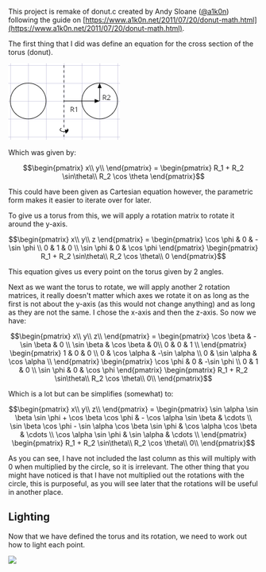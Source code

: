 This project is remake of donut.c created by Andy Sloane ([@a1k0n](https://github.com/a1k0n)) following the guide on [https://www.a1k0n.net/2011/07/20/donut-math.html](https://www.a1k0n.net/2011/07/20/donut-math.html). 

The first thing that I did was define an equation for the cross section of the torus (donut).

![](/images/cross_section.png)


Which was given by:
```math
\begin{pmatrix}
x\\
y\\
\end{pmatrix}
=
\begin{pmatrix}
R_1 + R_2 \sin\theta\\
R_2 \cos \theta
\end{pmatrix}
```

This could have been given as Cartesian equation however, the parametric form makes it easier to iterate over for later.

To give us a torus from this, we will apply a rotation matrix to rotate it around the y-axis.
```math
\begin{pmatrix}
x\\
y\\
z
\end{pmatrix}
=
\begin{pmatrix}
\cos \phi & 0 & -\sin \phi \\
0 & 1 & 0 \\
\sin \phi & 0 & \cos \phi
\end{pmatrix}
\begin{pmatrix}
R_1 + R_2 \sin\theta\\
R_2 \cos \theta\\
0
\end{pmatrix}
```
This equation gives us every point on the torus given by 2 angles.

Next as we want the torus to rotate, we will apply another 2 rotation matrices, it really doesn't matter which axes we rotate it on as long as the first is not about the y-axis (as this would not change anything) and as long as they are not the same. I chose the x-axis and then the z-axis. So now we have:
```math
\begin{pmatrix}
x\\
y\\
z\\
\end{pmatrix}
=
\begin{pmatrix}
\cos \beta & -\sin \beta & 0 \\
\sin \beta & \cos \beta & 0\\
0 & 0 & 1 \\
\end{pmatrix}
\begin{pmatrix}
1 & 0 & 0 \\
0 & \cos \alpha & -\sin \alpha \\
0 & \sin \alpha & \cos \alpha \\
\end{pmatrix}
\begin{pmatrix}
\cos \phi & 0 & -\sin \phi \\
0 & 1 & 0 \\
\sin \phi & 0 & \cos \phi
\end{pmatrix}
\begin{pmatrix}
R_1 + R_2 \sin\theta\\
R_2 \cos \theta\\
0\\
\end{pmatrix}
```

Which is a lot but can be simplifies (somewhat) to:
```math
\begin{pmatrix}
x\\
y\\
z\\
\end{pmatrix}
=
\begin{pmatrix}
\sin \alpha \sin \beta \sin \phi + \cos \beta \cos \phi & - \cos \alpha \sin \beta & \cdots \\
\sin \beta \cos \phi - \sin \alpha \cos \beta \sin \phi & \cos \alpha \cos \beta & \cdots \\
\cos \alpha \sin \phi & \sin \alpha & \cdots \\
\end{pmatrix}
\begin{pmatrix}
R_1 + R_2 \sin\theta\\
R_2 \cos \theta\\
0\\
\end{pmatrix}
```

As you can see, I have not included the last column as this will multiply with 0 when multiplied by the circle, so it is irrelevant. The other thing that you might have noticed is that I have not multiplied out the rotations with the circle, this is purposeful, as you will see later that the rotations will be useful in another place.

## Lighting
Now that we have defined the torus and its rotation, we need to work out how to light each point.





![](https://www.a1k0n.net/img/perspective.png)


